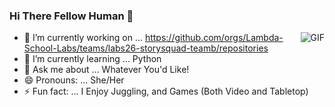 ### Hi There Fellow Human 👋


<img align="right" alt="GIF" src="https://media0.giphy.com/media/citBl9yPwnUOs/giphy.gif" />

- 🔭 I’m currently working on ... https://github.com/orgs/Lambda-School-Labs/teams/labs26-storysquad-teamb/repositories
- 🌱 I’m currently learning ... Python
- 💬 Ask me about ... Whatever You'd Like!
- 😄 Pronouns: ... She/Her
- ⚡ Fun fact: ... I Enjoy Juggling, and Games (Both Video and Tabletop)

